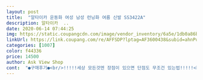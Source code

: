 ```yaml
---
layout: post 
title:  "알타이카 운동화 여성 남성 런닝화 여름 신발 SS3422A" 
description: 알타이카  ..
date: 2020-06-14 07:44:25 
img: https://static.coupangcdn.com/image/vendor_inventory/6a5e/1db0a86b3020488f951d525080c0909abb972f01036f649495c3234a24ab.jpg 
linkUrl: https://link.coupang.com/re/AFFSDP?lptag=AF3600438&subid=ahnPublicAsk&pageKey=238487184&itemId=756260099&vendorItemId=4909925090&traceid=V0-113-09c79c158c2d4502 
categories: [1007] 
color: f44336 
price: 14500 
author: Ask View Shop 
cont:  "●구매후기●<br/>!!!!!세상 모든것엔 장점이 있으면 단점도 무조건 있는법!!!!!<br/>1.<br/> 우선 <br/> -시킨뒤 이틀만에 왔어요<br/> -저처럼 급할때 시키시면 좋겠죠?<br/>1.<br/><br/> -냄새가 심하다<br/> - 신발를 꺼낼려고 박스를 여는 순간 진짜로 후각을 포기할정도 심한 악취가 났어요 악취보다는 약간 시큼하고 공장냄새라 해야하나 진짜 냄새가 너무 심해서 악 소리가 나와요 그 머리아픈 냄새 있잖아요ㅠ 그래서 탈취제뿌리고 환기시켜서 신었는데도 냄새가 다 가시지 않아서 그냥 급한데로 신었는데 양말에 냄새가 베서 고생했답니다 ㅠㅠ<br/>2.<br/><br/> -신발끈이 너무 길어요<br/> - 네.<br/> 말 그대로 끈이 길어서 저는 당황하고 말았답니다 하하 그래서 저는 신발끈을 자를수도 없고 해서 발목 뒷부분까지 감아서 묶고 다녔습니다!!<br/>2.<br/><br/> -신발이 너무 가벼워요<br/> - 제가 헬스장다닐려고 급하게 제일싼거로 구매했는데 제 생각의외로 너무 가볍더라고요?!? 그래서 날라다녔습니다<br/>235사이즈 주문했습니다 다른분들 댓글보고<br/>240으로 주문했더니 넉넉해요<br/>250 재발사이즈로 구매해 신고<br/>250신는데 늘어나는 제질일듯싶어서<br/>3.<br/><br/> -디자인이 심플하고 사진과 별 차이점도 별로 없더라고요?<br/> -정말 뭐 이상하거나 그런것도 아니고 예뻐요 저는 흰색샀는데 예뻤어요 신었을때 발모양도 저는 안이상하고 좋았구요<br/>4.<br/><br/> -내구성이 좋아요<br/> - 제가 앞에서 급하게 샀다고 말씀드렸잖아요? 그래서 기대안했는데 일주일동안 신고 뛰고 날라다니고 운동도 했는데 밑창이 뜯어지지도 않고 기미도 안보이고좋았습니다!<br/>단점<br/>장점<br/>가격도 싼데 품질도 좋아요<br/>가격에서 감동하고<br/>감사합니다<br/>그래서 이번엔 이제품으로<br/>기대안했는데 너무 가볍고 좋습니다<br/>발목부터 허리까지 아프더라구요<br/>비싼돈주고 메이커안사도 될거같아요<br/>사이즈는<br/>사장님 이쁜 신발 많이 많이  파세용^^<br/>신경쓰며 운동하다보니<br/>싼맛에 운동할때 신을라고 샀는데 생각외로<br/>운동하려고 장만했는데<br/>재발에 꼬옥맞는 운동화찾아서<br/>전에 이제품과 비슷한 재질의 신발을<br/>정말 딱좋아요<br/>제가 약 일주일동안 신어보고 쓴 리뷰입니다 필요하시면 읽으시고 구매해주세요!  :)<br/>조깅할때 신발이 자꾸벗겨질듯해서<br/>좋습니당월래 정사이즈240사이즈인데<br/>참좋습니다<br/>찾아 걷기운동하는데<br/>코로나로 인적이 드문 조깅코스를<br/>통기성도 좋고 쿠션도 좋아요<br/>편하고 푹신푹신하고 잘 맞아용^^<br/>품질에서 감동했어요<br/>한단게 낮은 사이즈로했습니다 딱 맞고 좋네요<br/>한사이즈 줄여서 주문했어요<br/>화이트라 깔끔하고 좋아용^^ 강추입니다^^<br/>" 
---
```

